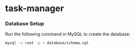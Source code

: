 # task-manager

### Database Setup
Run the following command in MySQL to create the database:
```sh
mysql -u root -p < database/schema.sql

